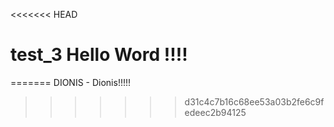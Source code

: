 <<<<<<< HEAD
# test_3 Hello Word !!!!
=======
DIONIS - Dionis!!!!!
>>>>>>> d31c4c7b16c68ee53a03b2fe6c9fedeec2b94125
